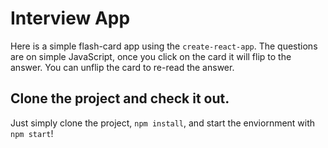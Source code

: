 # Interview App

Here is a simple flash-card app using the `create-react-app`. The questions are on simple JavaScript, once you click on the card it will flip to the answer. You can unflip the card to re-read the answer.

## Clone the project and check it out.
Just simply clone the project, `npm install`, and start the enviornment with `npm start`! 
